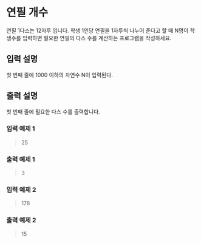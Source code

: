 # 연필 개수

연필 1다스는 12자루 입니다. 학생 1인당 연필을 1자루씩 나누어 준다고 할 때 N명이 학생수를 입력하면 필요한 연필의 다스 수를 계산하는 프로그램을 작성하세요.

## 입력 설명

첫 번째 줄에 1000 이하의 자연수 N이 입력된다.

## 출력 설명

첫 번째 줄에 필요한 다스 수를 출력합니다.

### 입력 예제 1

> 25

### 출력 예제 1

> 3

### 입력 예제 2

> 178

### 출력 예제 2

> 15